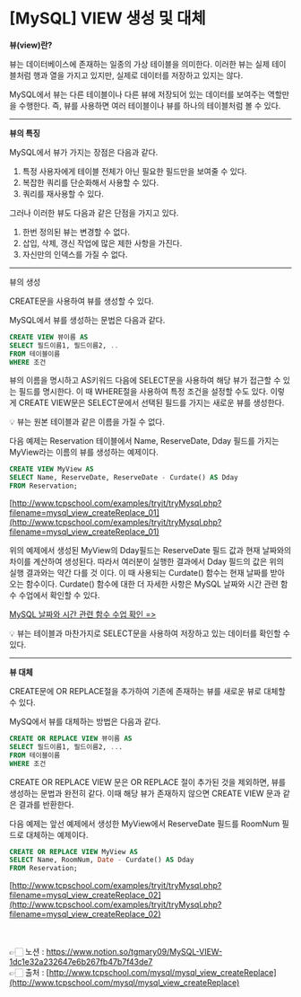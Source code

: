 # [**MySQL] VIEW 생성 및 대체**

**뷰(view)란?**

뷰는 데이터베이스에 존재하는 일종의 가상 테이블을 의미한다.
이러한 뷰는 실제 테이블처럼 행과 열을 가지고 있지만, 실제로 데이터를 저장하고 있지는 않다.

MySQL에서 뷰는 다른 테이블이나 다른 뷰에 저장되어 있는 데이터를 보여주는 역할만을 수행한다. 즉, 뷰를 사용하면 여러 테이블이나 뷰를 하나의 테이블처럼 볼 수 있다.

---

**뷰의 특징**

MySQL에서 뷰가 가지는 장점은 다음과 같다.

1. 특정 사용자에게 테이블 전체가 아닌 필요한 필드만을 보여줄 수 있다.
2. 복잡한 쿼리를 단순화해서 사용할 수 있다.
3. 쿼리를 재사용할 수 있다.

그러나 이러한 뷰도 다음과 같은 단점을 가지고 있다.

1. 한번 정의된 뷰는 변경할 수 없다.
2. 삽입, 삭제, 갱신 작업에 많은 제한 사항을 가진다.
3. 자신만의 인덱스를 가질 수 없다.

---

뷰의 생성

CREATE문을 사용하여 뷰를 생성할 수 있다.

MySQL에서 뷰를 생성하는 문법은 다음과 같다.

```sql
CREATE VIEW 뷰이름 AS
SELECT 필드이름1, 필드이름2, ..
FROM 테이블이름
WHERE 조건
```

뷰의 이름을 명시하고 AS키워드 다음에 SELECT문을 사용하여 해당 뷰가 접근할 수 있는 필드를 
명시한다. 이 때 WHERE절을 사용하여 특정 조건을 설정할 수도 있다.
이렇게 CREATE VIEW문은 SELECT문에서 선택된 필드를 가지는 새로운 뷰를 생성한다.

<aside>
💡 뷰는 원본 테이블과 같은 이름을 가질 수 없다.

</aside>

다음 예제는 Reservation 테이블에서 Name, ReserveDate, Dday 필드를 가지는 MyView라는 
이름의 뷰를 생성하는 예제이다.

```sql
CREATE VIEW MyView AS
SELECT Name, ReserveDate, ReserveDate - Curdate() AS Dday
FROM Reservation;
```

[http://www.tcpschool.com/examples/tryit/tryMysql.php?filename=mysql_view_createReplace_01](http://www.tcpschool.com/examples/tryit/tryMysql.php?filename=mysql_view_createReplace_01)

위의 예제에서 생성된 MyView의 Dday필드는 ReserveDate 필드 값과 현재 날짜와의 차이를 
계산하여 생성된다. 
따라서 여러분이 실행한 결과에서 Dday 필드의 값은 위의 실행 결과와는 약간 다를 것 이다.
이 때 사용되는 Curdate() 함수는 현재 날짜를 받아오는 함수이다.
Curdate() 함수에 대한 더 자세한 사항은 MySQL 날짜와 시간 관련 함수 수업에서 확인할 수 있다.

[MySQL 날짜와 시간 관련 함수 수업 확인 =>](http://www.tcpschool.com/mysql/mysql_builtInFunction_dateTime)

<aside>
💡 뷰는 테이블과 마찬가지로 SELECT문을 사용하여 저장하고 있는 데이터를 확인할 수 있다.

</aside>

---

**뷰 대체**

CREATE문에 OR REPLACE절을 추가하여 기존에 존재하는 뷰를 새로운 뷰로 대체할 수 있다.

MySQ에서 뷰를 대체하는 방법은 다음과 같다.

```sql
CREATE OR REPLACE VIEW 뷰이름 AS
SELECT 필드이름1, 필드이름2, ...
FROM 테이블이름
WHERE 조건
```

CREATE OR REPLACE VIEW  문은 OR REPLACE 절이 추가된 것을 제외하면, 뷰를 생성하는 문법과 
완전히 같다.
이때 해당 뷰가 존재하지 않으면 CREATE VIEW 문과 같은 결과를 반환한다.

다음 예제는 앞선 예제에서 생성한 MyView에서 ReserveDate 필드를 RoomNum 필드로 대체하는 
예제이다.

```sql
CREATE OR REPLACE VIEW MyView AS
SELECT Name, RoomNum, Date - Curdate() AS Dday
FROM Reservation;
```

[http://www.tcpschool.com/examples/tryit/tryMysql.php?filename=mysql_view_createReplace_02](http://www.tcpschool.com/examples/tryit/tryMysql.php?filename=mysql_view_createReplace_02)

<br><br>
👉🏻 노션 : https://www.notion.so/tgmary09/MySQL-VIEW-1dc1e32a232647e6b267fb47b7f43de7
<br>
👉🏻 출처 : [http://www.tcpschool.com/mysql/mysql_view_createReplace](http://www.tcpschool.com/mysql/mysql_view_createReplace)
